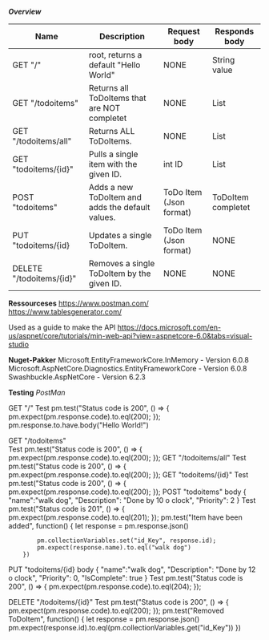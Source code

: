 
***Overview***

| Name                     | Description                                      | Request body                    | Responds body      |
|--------------------------|--------------------------------------------------|---------------------------------|--------------------|
| GET "/"                  | root, returns a default "Hello World"            |               NONE              |    String value    |
| GET "/todoitems"         | Returns all ToDoItems that are NOT completet     |               NONE              |   List<ToDoItem>   |
| GET "/todoitems/all"     | Returns ALL ToDoItems.                           |               NONE              |   List<ToDoItem>   |
| GET "todoitems/{id}"     | Pulls a single item with the given ID.           |              int ID             |   List<ToDoItem>   |
| POST "todoitems"         | Adds a new ToDoItem and adds the default values. |     ToDo Item (Json format)     | ToDoItem completet |
| PUT "todoitems/{id}      | Updates a single ToDoItem.                       |     ToDo Item (Json format)     |        NONE        |
| DELETE "/todoitems/{id}" | Removes a single ToDoItem by the given ID.       |               NONE              |        NONE        |


**Ressourceses**
https://www.postman.com/
https://www.tablesgenerator.com/

Used as a guide to make the API
https://docs.microsoft.com/en-us/aspnet/core/tutorials/min-web-api?view=aspnetcore-6.0&tabs=visual-studio


**Nuget-Pakker**
Microsoft.EntityFrameworkCore.InMemory - Version 6.0.8
Microsoft.AspNetCore.Diagnostics.EntityFrameworkCore - Version 6.0.8
Swashbuckle.AspNetCore - Version 6.2.3


**Testing**
*PostMan*

GET "/"
	Test
		pm.test("Status code is 200", () => {
			pm.expect(pm.response.code).to.eql(200);
		});
		pm.response.to.have.body("Hello World!")

GET "/todoitems"  
	Test
		pm.test("Status code is 200", () => {
			pm.expect(pm.response.code).to.eql(200);
		});
GET "/todoitems/all"
	Test
		pm.test("Status code is 200", () => {
			pm.expect(pm.response.code).to.eql(200);
		});
GET "todoitems/{id}"
	Test
		pm.test("Status code is 200", () => {
			pm.expect(pm.response.code).to.eql(200);
		});
POST "todoitems"
	body
		{
			"name":"walk dog",
			"Description": "Done by 10 o clock",
			"Priority": 2
		}
	Test
		pm.test("Status code is 201", () => {
			pm.expect(pm.response.code).to.eql(201);
		});
		pm.test("Item have been added", function()
		{
			let response = pm.response.json()

			pm.collectionVariables.set("id_Key", response.id);
			pm.expect(response.name).to.eql("walk dog")
		})
PUT "todoitems/{id}
	body
		{
			"name":"walk dog",
			"Description": "Done by 12 o clock",
			"Priority": 0,
			"IsComplete": true
		}
	Test
		pm.test("Status code is 200", () => {
			pm.expect(pm.response.code).to.eql(204);
		});

DELETE "/todoitems/{id}"
	Test
		pm.test("Status code is 200", () => {
			pm.expect(pm.response.code).to.eql(200);
		});
		pm.test("Removed ToDoItem", function()
		{
			let response = pm.response.json()
			pm.expect(response.id).to.eql(pm.collectionVariables.get("id_Key"))
		})